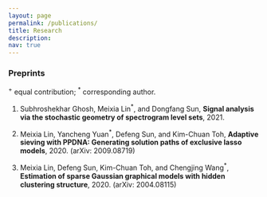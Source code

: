 ```yaml
---
layout: page
permalink: /publications/
title: Research
description: 
nav: true
---
```


<h3>Preprints</h3>

<p><sup>+</sup> equal contribution; <sup>*</sup> corresponding author.<p>

<ol>
<li><p>Subhroshekhar Ghosh, Meixia Lin<sup>*</sup>, and Dongfang Sun, <strong>Signal analysis via the stochastic geometry of spectrogram level sets</strong>, 2021.</p>
<li><p>Meixia Lin, Yancheng Yuan<sup>*</sup>, Defeng Sun, and Kim-Chuan Toh, <strong>Adaptive sieving with PPDNA: Generating solution paths of exclusive lasso models</strong>, 2020. (arXiv: 2009.08719)</p></li> 
<li><p>Meixia Lin, Defeng Sun, Kim-Chuan Toh, and Chengjing Wang<sup>*</sup>, <strong>Estimation of sparse Gaussian graphical models with hidden clustering structure</strong>, 2020. (arXiv: 2004.08115)</p></li>
</ol>




